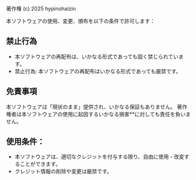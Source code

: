 著作権 (c) 2025 hypinohaizin

本ソフトウェアの使用、変更、頒布を以下の条件で許可します：

## 禁止行為
- 本ソフトウェアの再配布は、いかなる形式であっても固く禁じられています。
- 禁止行為: 本ソフトウェアの再配布はいかなる形式であっても厳禁です。

## 免責事項
本ソフトウェアは「現状のまま」提供され、いかなる保証もありません。
著作権者は本ソフトウェアの使用に起因するいかなる損害**に対しても責任を負いません。

## 使用条件：
- 本ソフトウェアは、適切なクレジットを付与する限り、自由に使用・改変することができます。
- クレジット情報の削除や変更は厳禁です。
